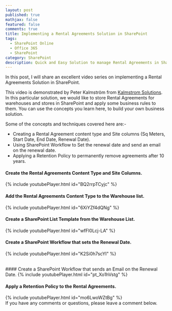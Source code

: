 ```yaml
---
layout: post
published: true
mathjax: false
featured: false
comments: true
title: Implementing a Rental Agreements Solution in SharePoint
tags:
  - SharePoint Online
  - Office 365
  - SharePoint
category: SharePoint
description: Quick and Easy Solution to manage Rental Agreements in SharePoint.
---
```

In this post, I will share an excellent video series on implementing a Rental Agreements Solution in SharePoint.

This video is demonstrated by Peter Kalmström from [Kalmstrom Solutions](http://kalmstrom.com/). In this particular solution, we would like to store Rental Agreements for warehouses and stores in SharePoint and apply some business rules to them. You can use the concepts you learn here, to build your own business solution.

Some of the concepts and techniques covered here are:-

- Creating a Rental Agreement content type and Site columns (Sq Meters, Start Date, End Date, Renewal Date).
- Using SharePoint Workflow to Set the renewal date and send an email on the renewal date.
- Applying a Retention Policy to permanently remove agreements after 10 years.

#### Create the Rental Agreements Content Type and Site Columns.  


{% include youtubePlayer.html id="BQ2rrpTCyjc" %}  




#### Add the Rental Agreements Content Type to the Warehouse list.
{% include youtubePlayer.html id="6XiYZf4dQNg" %}

#### Create a SharePoint List Template from the Warehouse List.
{% include youtubePlayer.html id="wfFI0Lcj-LA" %}

#### Create a SharePoint Workflow that sets the Renewal Date.
{% include youtubePlayer.html id="K2Si0h7scYI" %}

<br> 
#### Create a SharePoint Workflow that sends an Email on the Renewal Date.
{% include youtubePlayer.html id="pt_Xo1hVstg" %}  


#### Apply a Retention Policy to the Rental Agreements.<br>  
{% include youtubePlayer.html id="mo6LwoWZtBg" %}
<br>If you have any comments or questions, please leave a comment below.
